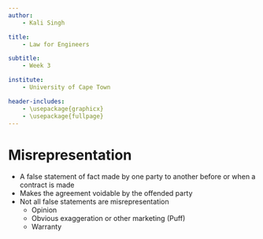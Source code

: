 ```yaml
---
author:
    - Kali Singh

title:
    - Law for Engineers

subtitle:
    - Week 3

institute:
    - University of Cape Town

header-includes:
    - \usepackage{graphicx}
    - \usepackage{fullpage}
---
```


# Misrepresentation
* A false statement of fact made by one party to another before or when a
  contract is made
* Makes the agreement voidable by the offended party
* Not all false statements are misrepresentation
    * Opinion
    * Obvious exaggeration or other marketing (Puff)
    * Warranty
